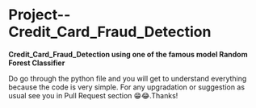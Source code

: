 # Project--Credit_Card_Fraud_Detection

**Credit_Card_Fraud_Detection using one of the famous model Random Forest Classifier**

<table>
  Do go through the python file and you will get to understand everything because the code is very simple.
  For any upgradation or suggestion as usual see you in Pull Request section 😁😂.Thanks!
</table>
